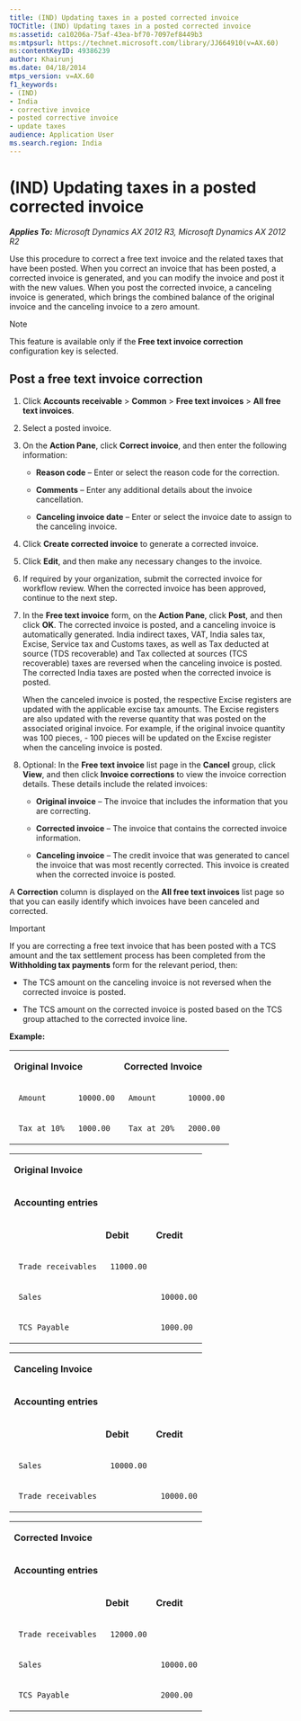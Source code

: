 ```yaml
---
title: (IND) Updating taxes in a posted corrected invoice
TOCTitle: (IND) Updating taxes in a posted corrected invoice
ms:assetid: ca10206a-75af-43ea-bf70-7097ef8449b3
ms:mtpsurl: https://technet.microsoft.com/library/JJ664910(v=AX.60)
ms:contentKeyID: 49386239
author: Khairunj
ms.date: 04/18/2014
mtps_version: v=AX.60
f1_keywords:
- (IND)
- India
- corrective invoice
- posted corrective invoice
- update taxes
audience: Application User
ms.search.region: India
---
```


# (IND) Updating taxes in a posted corrected invoice 


_**Applies To:** Microsoft Dynamics AX 2012 R3, Microsoft Dynamics AX 2012 R2_

Use this procedure to correct a free text invoice and the related taxes that have been posted. When you correct an invoice that has been posted, a corrected invoice is generated, and you can modify the invoice and post it with the new values. When you post the corrected invoice, a canceling invoice is generated, which brings the combined balance of the original invoice and the canceling invoice to a zero amount.


> [!NOTE]
> <P>This feature is available only if the <STRONG>Free text invoice correction</STRONG> configuration key is selected.</P>



## Post a free text invoice correction

1.  Click **Accounts receivable** \> **Common** \> **Free text invoices** \> **All free text invoices**.

2.  Select a posted invoice.

3.  On the **Action Pane**, click **Correct invoice**, and then enter the following information:
    
      - **Reason code** – Enter or select the reason code for the correction.
    
      - **Comments** – Enter any additional details about the invoice cancellation.
    
      - **Canceling invoice date** – Enter or select the invoice date to assign to the canceling invoice.

4.  Click **Create corrected invoice** to generate a corrected invoice.

5.  Click **Edit**, and then make any necessary changes to the invoice.

6.  If required by your organization, submit the corrected invoice for workflow review. When the corrected invoice has been approved, continue to the next step.

7.  In the **Free text invoice** form, on the **Action Pane**, click **Post**, and then click **OK**. The corrected invoice is posted, and a canceling invoice is automatically generated. India indirect taxes, VAT, India sales tax, Excise, Service tax and Customs taxes, as well as Tax deducted at source (TDS recoverable) and Tax collected at sources (TCS recoverable) taxes are reversed when the canceling invoice is posted. The corrected India taxes are posted when the corrected invoice is posted.
    
    When the canceled invoice is posted, the respective Excise registers are updated with the applicable excise tax amounts. The Excise registers are also updated with the reverse quantity that was posted on the associated original invoice. For example, if the original invoice quantity was 100 pieces, - 100 pieces will be updated on the Excise register when the canceling invoice is posted.

8.  Optional: In the **Free text invoice** list page in the **Cancel** group, click **View**, and then click **Invoice corrections** to view the invoice correction details. These details include the related invoices:
    
      - **Original invoice** – The invoice that includes the information that you are correcting.
    
      - **Corrected invoice** – The invoice that contains the corrected invoice information.
    
      - **Canceling invoice** – The credit invoice that was generated to cancel the invoice that was most recently corrected. This invoice is created when the corrected invoice is posted.

A **Correction** column is displayed on the **All free text invoices** list page so that you can easily identify which invoices have been canceled and corrected.


> [!IMPORTANT]
> <P>If you are correcting a free text invoice that has been posted with a TCS amount and the tax settlement process has been completed from the <STRONG>Withholding tax payments</STRONG> form for the relevant period, then:</P>
> <UL>
> <LI>
> <P>The TCS amount on the canceling invoice is not reversed when the corrected invoice is posted.</P>
> <LI>
> <P>The TCS amount on the corrected invoice is posted based on the TCS group attached to the corrected invoice line.</P></LI></UL>



**Example:**

<table xmlns="http://www.w3.org/1999/xhtml">
  <tr>
    <td colspan="2"> <p> <strong>Original Invoice</strong> </p> </td>
    <td colspan="2"> <p> <strong>Corrected Invoice</strong> </p> </td>
  </tr>
  <tr>
    <td> <p>
   
	 Amount
  </p> </td>
    <td> <p>
   
	 10000.00
  </p> </td>
    <td> <p>
   
	 Amount
  </p> </td>
    <td> <p>
   
	 10000.00
  </p> </td>
  </tr>
  <tr>
    <td> <p>
   
	 Tax at 10%
  </p> </td>
    <td> <p>
   
	 1000.00
  </p> </td>
    <td> <p>
   
	 Tax at 20%
  </p> </td>
    <td> <p>
   
	 2000.00
  </p> </td>
  </tr>
</table>


<table xmlns="http://www.w3.org/1999/xhtml">
  <tr>
    <td colspan="3"> <p> <strong>Original Invoice</strong> </p> </td>
  </tr>
  <tr>
    <td colspan="3"> <p> <strong>Accounting entries</strong> </p> </td>
  </tr>
  <tr>
    <td> <p></p> </td>
    <td> <p> <strong>Debit</strong> </p> </td>
    <td> <p> <strong>Credit</strong> </p> </td>
  </tr>
  <tr>
    <td> <p>
   
	 Trade receivables
  </p> </td>
    <td> <p>
   
	 11000.00
  </p> </td>
    <td> <p></p> </td>
  </tr>
  <tr>
    <td> <p>
   
	 Sales
  </p> </td>
    <td> <p></p> </td>
    <td> <p>
   
	 10000.00
  </p> </td>
  </tr>
  <tr>
    <td> <p>
   
	 TCS Payable
  </p> </td>
    <td> <p></p> </td>
    <td> <p>
   
	 1000.00
  </p> </td>
  </tr>
</table>


<table xmlns="http://www.w3.org/1999/xhtml">
  <tr>
    <td colspan="3"> <p> <strong>Canceling Invoice</strong> </p> </td>
  </tr>
  <tr>
    <td colspan="3"> <p> <strong>Accounting entries</strong> </p> </td>
  </tr>
  <tr>
    <td> <p></p> </td>
    <td> <p> <strong>Debit</strong> </p> </td>
    <td> <p> <strong>Credit</strong> </p> </td>
  </tr>
  <tr>
    <td> <p>
   
	 Sales
  </p> </td>
    <td> <p>
   
	 10000.00
  </p> </td>
    <td> <p></p> </td>
  </tr>
  <tr>
    <td> <p>
   
	 Trade receivables
  </p> </td>
    <td> <p></p> </td>
    <td> <p>
   
	 10000.00
  </p> </td>
  </tr>
</table>


<table xmlns="http://www.w3.org/1999/xhtml">
  <tr>
    <td colspan="3"> <p> <strong>Corrected Invoice</strong> </p> </td>
  </tr>
  <tr>
    <td colspan="3"> <p> <strong>Accounting entries</strong> </p> </td>
  </tr>
  <tr>
    <td> <p></p> </td>
    <td> <p> <strong>Debit</strong> </p> </td>
    <td> <p> <strong>Credit</strong> </p> </td>
  </tr>
  <tr>
    <td> <p>
   
	 Trade receivables
  </p> </td>
    <td> <p>
   
	 12000.00
  </p> </td>
    <td> <p></p> </td>
  </tr>
  <tr>
    <td> <p>
   
	 Sales
  </p> </td>
    <td> <p></p> </td>
    <td> <p>
   
	 10000.00
  </p> </td>
  </tr>
  <tr>
    <td> <p>
   
	 TCS Payable
  </p> </td>
    <td> <p></p> </td>
    <td> <p>
   
	 2000.00
  </p> </td>
  </tr>
</table>

  


